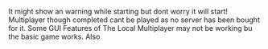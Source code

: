 It might show an warning while starting but dont worry it will start!
Multiplayer though completed cant be played as no server has been bought for it. Some GUI Features of The Local Multiplayer may not be working bu the basic game works. Also 
